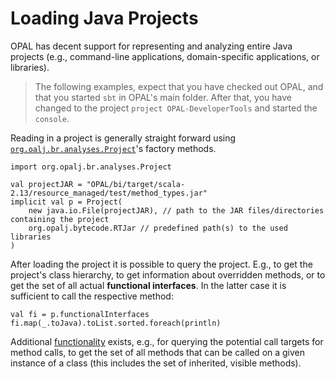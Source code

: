 # Loading Java Projects
OPAL has decent support for representing and analyzing entire Java projects (e.g., command-line applications, domain-specific applications, or libraries).

> The following examples, expect that you have checked out OPAL, and that you started `sbt` in OPAL's main folder. After that, you have changed to the project `project OPAL-DeveloperTools` and started the `console`.

Reading in a project is generally straight forward using [`org.oalj.br.analyses.Project`](http://www.opal-project.de/library/api/SNAPSHOT/#org.opalj.br.analyses.Project$)'s factory methods.

    import org.opalj.br.analyses.Project

    val projectJAR = "OPAL/bi/target/scala-2.13/resource_managed/test/method_types.jar"
    implicit val p = Project(
        new java.io.File(projectJAR), // path to the JAR files/directories containing the project
        org.opalj.bytecode.RTJar // predefined path(s) to the used libraries
    )

After loading the project it is possible to query the project. E.g., to get the project's class hierarchy, to get information about overridden methods, or to get the set of all actual **functional interfaces**. In the latter case it is sufficient to call the respective method:

    val fi = p.functionalInterfaces
    fi.map(_.toJava).toList.sorted.foreach(println)

Additional [functionality](http://www.opal-project.de/library/api/SNAPSHOT/#org.opalj.br.analyses.Project) exists, e.g., for querying the potential call targets for method calls, to get the set of all methods that can be called on a given instance of a class (this includes the set of inherited, visible methods).
